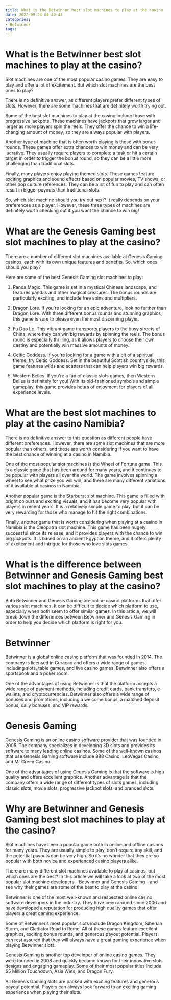 ```yaml
---
title: What is the Betwinner best slot machines to play at the casino
date: 2022-09-24 00:40:43
categories:
- Betwinner
tags:
---
```



#  What is the Betwinner best slot machines to play at the casino?

Slot machines are one of the most popular casino games. They are easy to play and offer a lot of excitement. But which slot machines are the best ones to play?

There is no definitive answer, as different players prefer different types of slots. However, there are some machines that are definitely worth trying out.

Some of the best slot machines to play at the casino include those with progressive jackpots. These machines have jackpots that grow larger and larger as more players spin the reels. They offer the chance to win a life-changing amount of money, so they are always popular with players.

Another type of machine that is often worth playing is those with bonus rounds. These games offer extra chances to win money and can be very lucrative. They usually require players to complete a task or hit a certain target in order to trigger the bonus round, so they can be a little more challenging than traditional slots.

Finally, many players enjoy playing themed slots. These games feature exciting graphics and sound effects based on popular movies, TV shows, or other pop culture references. They can be a lot of fun to play and can often result in bigger payouts than traditional slots.

So, which slot machine should you try out next? It really depends on your preferences as a player. However, these three types of machines are definitely worth checking out if you want the chance to win big!

#  What are the Genesis Gaming best slot machines to play at the casino?

There are a number of different slot machines available at Genesis Gaming casinos, each with its own unique features and benefits. So, which ones should you play?

Here are some of the best Genesis Gaming slot machines to play:

1. Panda Magic. This game is set in a mystical Chinese landscape, and features pandas and other magical creatures. The bonus rounds are particularly exciting, and include free spins and multipliers.

2. Dragon Lore. If you're looking for an epic adventure, look no further than Dragon Lore. With three different bonus rounds and stunning graphics, this game is sure to please even the most discerning player.

3. Fu Dao Le. This vibrant game transports players to the busy streets of China, where they can win big rewards by spinning the reels. The bonus round is especially thrilling, as it allows players to choose their own destiny and potentially win massive amounts of money.

4. Celtic Goddess. If you're looking for a game with a bit of a spiritual theme, try Celtic Goddess. Set in the beautiful Scottish countryside, this game features wilds and scatters that can help players win big rewards.

5. Western Belles. If you're a fan of classic slots games, then Western Belles is definitely for you! With its old-fashioned symbols and simple gameplay, this game provides hours of enjoyment for players of all experience levels.

#  What are the best slot machines to play at the casino Namibia?

There is no definitive answer to this question as different people have different preferences. However, there are some slot machines that are more popular than others, and these are worth considering if you want to have the best chance of winning at a casino in Namibia.

One of the most popular slot machines is the Wheel of Fortune game. This is a classic game that has been around for many years, and it continues to be popular with players all over the world. The game involves spinning a wheel to see what prize you will win, and there are many different variations of it available at casinos in Namibia.

Another popular game is the Starburst slot machine. This game is filled with bright colours and exciting visuals, and it has become very popular with players in recent years. It is a relatively simple game to play, but it can be very rewarding for those who manage to hit the right combinations.

Finally, another game that is worth considering when playing at a casino in Namibia is the Cleopatra slot machine. This game has been hugely successful since its release, and it provides players with the chance to win big jackpots. It is based on an ancient Egyptian theme, and it offers plenty of excitement and intrigue for those who love slots games.

#  What is the difference between Betwinner and Genesis Gaming best slot machines to play at the casino?

Both Betwinner and Genesis Gaming are online casino platforms that offer various slot machines. It can be difficult to decide which platform to use, especially when both seem to offer similar games. In this article, we will break down the differences between Betwinner and Genesis Gaming in order to help you decide which platform is right for you.

# Betwinner

Betwinner is a global online casino platform that was founded in 2014. The company is licensed in Curacao and offers a wide range of games, including slots, table games, and live casino games. Betwinner also offers a sportsbook and a poker room.

One of the advantages of using Betwinner is that the platform accepts a wide range of payment methods, including credit cards, bank transfers, e-wallets, and cryptocurrencies. Betwinner also offers a wide range of bonuses and promotions, including a welcome bonus, a matched deposit bonus, daily bonuses, and VIP rewards.

# Genesis Gaming

Genesis Gaming is an online casino software provider that was founded in 2005. The company specializes in developing 3D slots and provides its software to many leading online casinos. Some of the well-known casinos that use Genesis Gaming software include 888 Casino, LeoVegas Casino, and Mr Green Casino.

One of the advantages of using Genesis Gaming is that the software is high quality and offers excellent graphics. Another advantage is that the company offers a wide range of different types of slots games, including classic slots, movie slots, progressive jackpot slots, and branded slots.

#  Why are Betwinner and Genesis Gaming best slot machines to play at the casino?

Slot machines have been a popular game both in online and offline casinos for many years. They are usually simple to play, don’t require any skill, and the potential payouts can be very high. So it’s no wonder that they are so popular with both novice and experienced casino players alike.

There are many different slot machines available to play at casinos, but which ones are the best? In this article we will take a look at two of the most popular slot machine developers – Betwinner and Genesis Gaming – and see why their games are some of the best to play at the casino.

Betwinner is one of the most well-known and respected online casino software developers in the industry. They have been around since 2006 and have developed a reputation for producing high quality games that offer players a great gaming experience.

Some of Betwinner’s most popular slots include Dragon Kingdom, Siberian Storm, and Gladiator Road to Rome. All of these games feature excellent graphics, exciting bonus rounds, and generous payout potential. Players can rest assured that they will always have a great gaming experience when playing Betwinner slots.

Genesis Gaming is another top developer of online casino games. They were founded in 2008 and quickly became known for their innovative slots designs and engaging gameplay. Some of their most popular titles include $5 Million Touchdown, Asia Wins, and Dragon Fury.

All Genesis Gaming slots are packed with exciting features and generous payout potential. Players can always look forward to an exciting gaming experience when playing their slots.